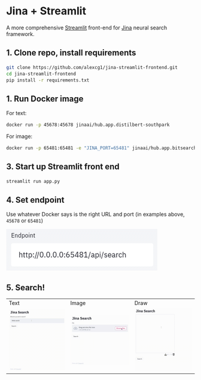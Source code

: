 # Jina + Streamlit

A more comprehensive [Streamlit](http://www.streamlit.io) front-end for [Jina](http://www.jina.ai) neural search framework.

## 1. Clone repo, install requirements

```bash
git clone https://github.com/alexcg1/jina-streamlit-frontend.git
cd jina-streamlit-frontend
pip install -r requirements.txt
```

## 1. Run Docker image

For text:

```bash
docker run -p 45678:45678 jinaai/hub.app.distilbert-southpark
```

For image:

```bash
docker run -p 65481:65481 -e "JINA_PORT=65481" jinaai/hub.app.bitsearch-pokedex search
```

## 3. Start up Streamlit front end

```bash
streamlit run app.py
```

## 4. Set endpoint

Use whatever Docker says is the right URL and port (in examples above, `45678` or `65481`)

![](.github/images/endpoint.png)

## 5. Search!

<table>
<tr>
<td>Text</td>
<td>Image</td>
<td>Draw</td>
</tr>


<tr>
<td>
<img src=".github/images/text.gif" width=300>
</td>
<td>
<img src=".github/images/image.gif" width=300>
</td>
<td>
<img src=".github/images/draw.gif" width=300>
</td>
</tr>
</table>
